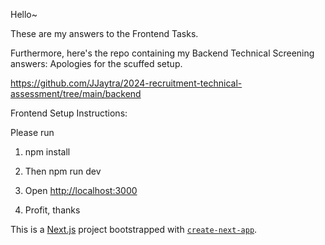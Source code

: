 Hello~

These are my answers to the Frontend Tasks. 

Furthermore, here's the repo containing my Backend Technical Screening answers: Apologies for the scuffed setup. 

https://github.com/JJaytra/2024-recruitment-technical-assessment/tree/main/backend

Frontend Setup Instructions: 

Please run

1. npm install

2. Then npm run dev

3. Open [http://localhost:3000](http://localhost:3000)

4. Profit, thanks

This is a [Next.js](https://nextjs.org/) project bootstrapped with [`create-next-app`](https://github.com/vercel/next.js/tree/canary/packages/create-next-app).
